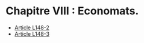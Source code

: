 # Chapitre VIII : Economats.

* [Article L148-2](./LEGIARTI000006646548.md)
* [Article L148-3](./LEGIARTI000006646549.md)
